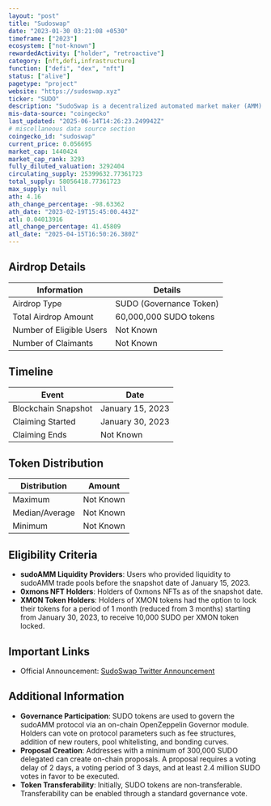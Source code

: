 ```yaml
---
layout: "post"
title: "Sudoswap"
date: "2023-01-30 03:21:08 +0530"
timeframe: ["2023"]
ecosystem: ["not-known"]
rewardedActivity: ["holder", "retroactive"]
category: [nft,defi,infrastructure]
function: ["defi", "dex", "nft"]
status: ["alive"]
pagetype: "project"
website: "https://sudoswap.xyz"
ticker: "SUDO"
description: "SudoSwap is a decentralized automated market maker (AMM) protocol facilitating efficient NFT (ERC721) to token (ETH or ERC20) swaps using customizable bonding curves. It allows liquidity providers to create buy or sell pools, or both, with customizable fees."
mis-data-source: "coingecko"
last_updated: "2025-06-14T14:26:23.249942Z"
# miscellaneous data source section
coingecko_id: "sudoswap"
current_price: 0.056695
market_cap: 1440424
market_cap_rank: 3293
fully_diluted_valuation: 3292404
circulating_supply: 25399632.77361723
total_supply: 58056418.77361723
max_supply: null
ath: 4.16
ath_change_percentage: -98.63362
ath_date: "2023-02-19T15:45:00.443Z"
atl: 0.04013916
atl_change_percentage: 41.45809
atl_date: "2025-04-15T16:50:26.380Z"
---
```


## Airdrop Details

| Information              | Details                 |
| ------------------------ | ----------------------- |
| Airdrop Type             | SUDO (Governance Token) |
| Total Airdrop Amount     | 60,000,000 SUDO tokens  |
| Number of Eligible Users | Not Known               |
| Number of Claimants      | Not Known               |

## Timeline

| Event               | Date             |
| ------------------- | ---------------- |
| Blockchain Snapshot | January 15, 2023 |
| Claiming Started    | January 30, 2023 |
| Claiming Ends       | Not Known        |

## Token Distribution

| Distribution   | Amount    |
| -------------- | --------- |
| Maximum        | Not Known |
| Median/Average | Not Known |
| Minimum        | Not Known |

## Eligibility Criteria

- **sudoAMM Liquidity Providers**: Users who provided liquidity to sudoAMM trade pools before the snapshot date of January 15, 2023.
- **0xmons NFT Holders**: Holders of 0xmons NFTs as of the snapshot date.
- **XMON Token Holders**: Holders of XMON tokens had the option to lock their tokens for a period of 1 month (reduced from 3 months) starting from January 30, 2023, to receive 10,000 SUDO per XMON token locked.

## Important Links

- Official Announcement: [SudoSwap Twitter Announcement](https://x.com/sudoswap/status/1620111347139907584)

## Additional Information

- **Governance Participation**: SUDO tokens are used to govern the sudoAMM protocol via an on-chain OpenZeppelin Governor module. Holders can vote on protocol parameters such as fee structures, addition of new routers, pool whitelisting, and bonding curves.
- **Proposal Creation**: Addresses with a minimum of 300,000 SUDO delegated can create on-chain proposals. A proposal requires a voting delay of 2 days, a voting period of 3 days, and at least 2.4 million SUDO votes in favor to be executed.
- **Token Transferability**: Initially, SUDO tokens are non-transferable. Transferability can be enabled through a standard governance vote.
